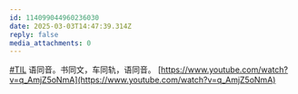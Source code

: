 ```yaml
---
id: 114099044960236030
date: 2025-03-03T14:47:39.314Z
reply: false
media_attachments: 0
---
```


[#TIL](https://e5n.cc/tags/TIL) 语同音。书同文，车同轨，语同音。 [https://www.youtube.com/watch?v=q_AmjZ5oNmA](https://www.youtube.com/watch?v=q_AmjZ5oNmA)

